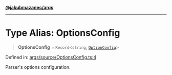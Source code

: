 [**@jakubmazanec/args**](../README.md)

---

# Type Alias: OptionsConfig

> **OptionsConfig** = `Record`\<`string`, [`OptionConfig`](OptionConfig.md)\>

Defined in:
[args/source/OptionsConfig.ts:4](https://github.com/jakubmazanec/tools/blob/a9ba87d349a220bbed24d161794f90a6ba6009e5/packages/args/source/OptionsConfig.ts#L4)

Parser's options configuration.
